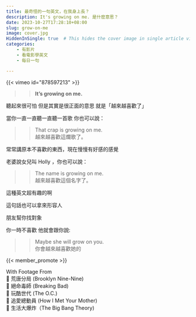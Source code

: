 ```yaml
---
title: 最奇怪的一句英文，在我身上長？
description: It's growing on me. 是什麼意思？
date: 2023-10-27T17:28:10+08:00
slug: grow-on-me
image: cover.jpg
HiddenInSingle: true  # This hides the cover image in single article view
categories:
    - 有影片
    - 看電影學英文
    - 每日一句

---
```


{{< vimeo id="878597213" >}}

>> **It’s growing on me.** 

聽起來很可怕
但是其實是很正面的意思
就是「越來越喜歡了」

當你一直一直聽一直聽一首歌
你也可以說：  

>> That crap is growing on me.   
>> 越來越喜歡這爛歌了。

常常講原本不喜歡的東西，現在慢慢有好感的感覺

老婆說女兒叫 Holly ，你也可以說：    	
>> The name is growing on me.  
>> 越來越喜歡這個名字了。

這種英文超有趣的啊  

這句話也可以拿來形容人  

朋友幫你找對象  

你一時不喜歡 他就會跟你說:

>> Maybe she will grow on you.  
>> 你會越來越喜歡她的  

{{< member_promote >}}

With Footage From  
🎥 荒唐分局 (Brooklyn Nine-Nine)  
🎥 絕命毒師 (Breaking Bad)  
🎥 玩酷世代 (The O.C.)  
🎥 追愛總動員 (How I Met Your Mother)  
🎥 生活大爆炸（The Big Bang Theory)    